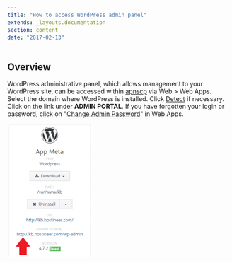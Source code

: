 ```yaml
---
title: "How to access WordPress admin panel"
extends: _layouts.documentation
section: content
date: "2017-02-13"
---
```


## Overview

WordPress administrative panel, which allows management to your WordPress site, can be accessed within [apnscp](/docs/control-panel/logging-into-the-control-panel/) via Web > Web Apps. Select the domain where WordPress is installed. Click [Detect](/docs/control-panel/detecting-a-web-application/) if necessary. Click on the link under **ADMIN PORTAL**. If you have forgotten your login or password, click on "[Change Admin Password](/docs/wordpress/resetting-wordpress-password/)" in Web Apps.

[![](images/wordpress-admin-portal-192x300.png)](/docs/wp-content/uploads/2017/02/wordpress-admin-portal.png)
